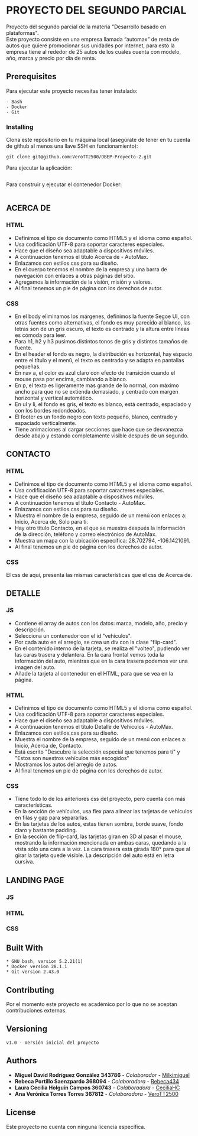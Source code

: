 # PROYECTO DEL SEGUNDO PARCIAL
Proyecto del segundo parcial de la materia "Desarrollo basado en plataformas".  
Este proyecto consiste en una empresa llamada “automax” de renta de autos que quiere promocionar sus unidades por internet, para esto la empresa tiene al rededor de 25 autos de los cuales cuenta con modelo, año, marca y precio por día de renta.  
## Prerequisites
Para ejecutar este proyecto necesitas tener instalado:
```
- Bash
- Docker
- Git
```
### Installing
Clona este repositorio en tu máquina local (asegúrate de tener en tu cuenta de github al menos una llave SSH en funcionamiento):
```
git clone git@github.com:VeroTT2500/DBEP-Proyecto-2.git
```
Para ejecutar la aplicación:
```

```
Para construir y ejecutar el contenedor Docker:
```

```
## ACERCA DE
### HTML
* Definimos el tipo de documento como HTML5 y el idioma como español.
* Usa codificación UTF-8 para soportar caracteres especiales.
* Hace que el diseño sea adaptable a dispositivos móviles.
* A continuación tenemos el título Acerca de - AutoMax.
* Enlazamos con estilos.css para su diseño.
* En el cuerpo tenemos el nombre de la empresa y una barra de navegación con enlaces a otras páginas del sitio.
* Agregamos la información de la visión, misión y valores.
* Al final tenemos un pie de página con los derechos de autor.
### CSS
* En el body eliminamos los márgenes, definimos la fuente Segoe UI, con otras fuentes como alternativas, el fondo es muy parecido al blanco, las letras son de un gris oscuro, el texto es centrado y la altura entre líneas es cómoda para leer.
* Para h1, h2 y h3 pusimos distintos tonos de gris y distintos tamaños de fuente.
* En el header el fondo es negro, la distribución es horizontal, hay espacio entre el título y el menú, el texto es centrado y se adapta en pantallas pequeñas.
* En nav a, el color es azul claro con efecto de transición cuando el mouse pasa por encima, cambiando a blanco.
* En p, el texto es ligeramente mas grande de lo normal, con máximo ancho para que no se extienda demasiado, y centrado con margen horizontal y vertical automático.
* En ul y li, el fondo es gris, el texto es blanco, está centrado, espaciado y con los bordes redondeados.
* El footer es un fondo negro con texto pequeño, blanco, centrado y espaciado verticalmente.
* Tiene animaciones al cargar secciones que hace que se desvanezca desde abajo y estando completamente visible después de un segundo.
## CONTACTO
### HTML
* Definimos el tipo de documento como HTML5 y el idioma como español.
* Usa codificación UTF-8 para soportar caracteres especiales.
* Hace que el diseño sea adaptable a dispositivos móviles.
* A continuación tenemos el título Contacto - AutoMax.
* Enlazamos con estilos.css para su diseño.
* Muestra el nombre de la empresa, seguido de un menú con enlaces a: Inicio, Acerca de, Solo para ti.
* Hay otro título Contacto, en el que se muestra después la información de la dirección, teléfono y correo electrónico de AutoMax.
* Muestra un mapa con la ubicación específica: 28.702794, -106.1421091.
* Al final tenemos un pie de página con los derechos de autor.
### CSS
El css de aquí, presenta las mismas características que el css de Acerca de.
## DETALLE
### JS
* Contiene el array de autos con los datos: marca, modelo, año, precio y descripción.
* Selecciona un contenedor con el id "vehículos".
* Por cada auto en el arreglo, se crea un div con la clase "flip-card".
* En el contenido interno de la tarjeta, se realiza el "volteo", pudiendo ver las caras trasera y delantera. En la cara frontal vemos toda la información del auto, mientras que en la cara trasera podemos ver una imagen del auto.
* Añade la tarjeta al contenedor en el HTML, para que se vea en la página.
### HTML
* Definimos el tipo de documento como HTML5 y el idioma como español.
* Usa codificación UTF-8 para soportar caracteres especiales.
* Hace que el diseño sea adaptable a dispositivos móviles.
* A continuación tenemos el título Detalle de Vehículos - AutoMax.
* Enlazamos con estilos.css para su diseño.
* Muestra el nombre de la empresa, seguido de un menú con enlaces a: Inicio, Acerca de, Contacto.
* Está escrito "Descubre la selección especial que tenemos para ti" y "Estos son nuestros vehículos más escogidos"
* Mostramos los autos del arreglo de autos.
* Al final tenemos un pie de página con los derechos de autor.
### CSS
* Tiene todo lo de los anteriores css del proyecto, pero cuenta con más características.
* En la sección de vehículos, usa flex para alinear las tarjetas de vehículos en filas y gap para separarlas.
* En las tarjetas de los autos, estas tienen sombra, borde suave, fondo claro y bastante padding.
* En la sección de flip-card, las tarjetas giran en 3D al pasar el mouse, mostrando la información mencionada en ambas caras, quedando a la vista sólo una cara a la vez. La cara trasera está girada 180° para que al girar la tarjeta quede visible. La descripción del auto está en letra cursiva.
## LANDING PAGE
### JS
### HTML
### CSS
## Built With
```
* GNU bash, version 5.2.21(1)
* Docker version 28.1.1
* Git version 2.43.0
```
## Contributing
Por el momento este proyecto es académico por lo que no se aceptan contribuciones externas.
## Versioning
```
v1.0 - Versión inicial del proyecto
```
## Authors
* **Miguel David Rodríguez González 343786** - *Colaborador* - [Milkimiguel](https://github.com/Milkimiguel)
* **Rebeca Portillo Saenzpardo 368094** - *Colaboradora* - [Rebeca434](https://github.com/Rebeca434)
* **Laura Cecilia Holguín Campos 360743** - *Colaboradora* - [CeciliaHC](https://github.com/CeciliaHC)
* **Ana Verónica Torres Torres 367812** - *Colaboradora* - [VeroTT2500](https://github.com/VeroTT2500)
## License
Este proyecto no cuenta con ninguna licencia específica.
